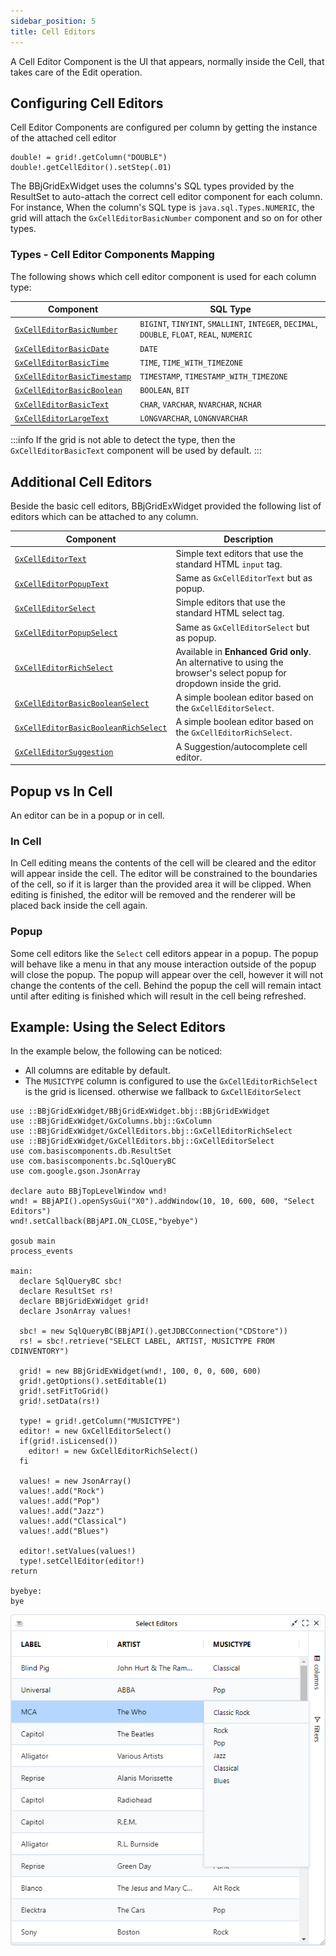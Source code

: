 ```yaml
---
sidebar_position: 5
title: Cell Editors
---
```


A Cell Editor Component is the UI that appears, normally inside the Cell, that takes care of the Edit operation.

## Configuring Cell Editors 

Cell Editor Components are configured per column by getting the instance of the attached cell editor

```bbj
double! = grid!.getColumn("DOUBLE")
double!.getCellEditor().setStep(.01)
```

The BBjGridExWidget uses the columns's SQL types provided by the ResultSet to auto-attach the correct cell editor component for each column. For instance, When the column's SQL type is `java.sql.Types.NUMERIC`, the grid will attach the `GxCellEditorBasicNumber` component and so on for other types.

### Types - Cell Editor Components Mapping

The following shows which cell editor component is used for each column type:



| **Component**          	| **SQL Type**                	|
|--------------------	|-----------------------------	|
| [`GxCellEditorBasicNumber`](https://bbj-plugins.github.io/BBjGridExWidget/javadoc/GxCellEditors/GxCellEditorBasicNumber.html) 	| `BIGINT`, `TINYINT`, `SMALLINT`, `INTEGER`, `DECIMAL`, `DOUBLE`, `FLOAT`, `REAL`, `NUMERIC` 	|
| [`GxCellEditorBasicDate`](https://bbj-plugins.github.io/BBjGridExWidget/javadoc/GxCellEditors/GxCellEditorBasicDate.html) 	| `DATE`	|
| [`GxCellEditorBasicTime`](https://bbj-plugins.github.io/BBjGridExWidget/javadoc/GxCellEditors/GxCellEditorBasicTime.html) 	| `TIME`, `TIME_WITH_TIMEZONE`	|
| [`GxCellEditorBasicTimestamp`](https://bbj-plugins.github.io/BBjGridExWidget/javadoc/GxCellEditors/GxCellEditorBasicTimestamp.html) 	| `TIMESTAMP`, `TIMESTAMP_WITH_TIMEZONE`	|
| [`GxCellEditorBasicBoolean`](https://bbj-plugins.github.io/BBjGridExWidget/javadoc/GxCellEditors/GxCellEditorBasicBoolean.html) 	| `BOOLEAN`, `BIT`	|
| [`GxCellEditorBasicText`](https://bbj-plugins.github.io/BBjGridExWidget/javadoc/GxCellEditors/GxCellEditorBasicText.html) 	| `CHAR`, `VARCHAR`, `NVARCHAR`, `NCHAR`	|
| [`GxCellEditorLargeText`](https://bbj-plugins.github.io/BBjGridExWidget/javadoc/GxCellEditors/GxCellEditorLargeText.html) 	| `LONGVARCHAR`, `LONGNVARCHAR`	|


:::info
If the grid is not able to detect the type, then the `GxCellEditorBasicText` component will be used by default.
:::

## Additional Cell Editors 

Beside the basic cell editors, BBjGridExWidget provided the following list of editors which
can be attached to any column.


| **Component**          	| **Description**                	|
|--------------------	|-----------------------------	|
| [`GxCellEditorText`](https://bbj-plugins.github.io/BBjGridExWidget/javadoc/GxCellEditors/GxCellEditorText.html) 	| Simple text editors that use the standard HTML `input` tag.	|
| [`GxCellEditorPopupText`](https://bbj-plugins.github.io/BBjGridExWidget/javadoc/GxCellEditors/GxCellEditorPopupText.html) 	|  Same as `GxCellEditorText` but as popup.	|
| [`GxCellEditorSelect`](https://bbj-plugins.github.io/BBjGridExWidget/javadoc/GxCellEditors/GxCellEditorSelect.html) 	|  Simple editors that use the standard HTML select tag.	|
| [`GxCellEditorPopupSelect`](https://bbj-plugins.github.io/BBjGridExWidget/javadoc/GxCellEditors/GxCellEditorPopupSelect.html) 	| Same as `GxCellEditorSelect` but as popup.	|
| [`GxCellEditorRichSelect`](https://bbj-plugins.github.io/BBjGridExWidget/javadoc/GxCellEditors/GxCellEditorRichSelect.html) 	| Available in **Enhanced Grid only**. An alternative to using the browser's select popup for dropdown inside the grid.	|
| [`GxCellEditorBasicBooleanSelect`](https://bbj-plugins.github.io/BBjGridExWidget/javadoc/GxCellEditors/GxCellEditorBasicBooleanSelect.html) 	| A simple boolean editor based on the `GxCellEditorSelect`.	|
| [`GxCellEditorBasicBooleanRichSelect`](https://bbj-plugins.github.io/BBjGridExWidget/javadoc/GxCellEditors/GxCellEditorBasicBooleanRichSelect.html) 	| A simple boolean editor based on the `GxCellEditorRichSelect`.	|
| [`GxCellEditorSuggestion`](https://bbj-plugins.github.io/BBjGridExWidget/javadoc/GxCellEditors/GxCellEditorSuggestion.html) 	|  A Suggestion/autocomplete cell editor.	|


## Popup vs In Cell

An editor can be in a popup or in cell.

### In Cell

In Cell editing means the contents of the cell will be cleared and the editor will 
appear inside the cell. The editor will be constrained to the boundaries of the cell,
so if it is larger than the provided area it will be clipped. When editing is finished,
the editor will be removed and the renderer will be placed back inside the cell again.

### Popup

Some cell editors like the `Select` cell editors appear in a popup. 
The popup will behave like a menu in that any mouse interaction outside of the popup 
will close the popup. The popup will appear over the cell, however it will not 
change the contents of the cell. Behind the popup the cell will 
remain intact until after editing is finished which will result in the cell 
being refreshed.

## Example: Using the Select Editors

In the example below, the following can be noticed:

* All columns are editable by default.
* The `MUSICTYPE` column is configured to use the `GxCellEditorRichSelect` is the grid is licensed. otherwise we fallback to `GxCellEditorSelect`

```bbj showLineNumbers
use ::BBjGridExWidget/BBjGridExWidget.bbj::BBjGridExWidget
use ::BBjGridExWidget/GxColumns.bbj::GxColumn
use ::BBjGridExWidget/GxCellEditors.bbj::GxCellEditorRichSelect
use ::BBjGridExWidget/GxCellEditors.bbj::GxCellEditorSelect
use com.basiscomponents.db.ResultSet
use com.basiscomponents.bc.SqlQueryBC
use com.google.gson.JsonArray

declare auto BBjTopLevelWindow wnd!
wnd! = BBjAPI().openSysGui("X0").addWindow(10, 10, 600, 600, "Select Editors")
wnd!.setCallback(BBjAPI.ON_CLOSE,"byebye")

gosub main
process_events

main:
  declare SqlQueryBC sbc!
  declare ResultSet rs!
  declare BBjGridExWidget grid!
  declare JsonArray values!

  sbc! = new SqlQueryBC(BBjAPI().getJDBCConnection("CDStore"))
  rs! = sbc!.retrieve("SELECT LABEL, ARTIST, MUSICTYPE FROM CDINVENTORY")

  grid! = new BBjGridExWidget(wnd!, 100, 0, 0, 600, 600)
  grid!.getOptions().setEditable(1)
  grid!.setFitToGrid()
  grid!.setData(rs!)

  type! = grid!.getColumn("MUSICTYPE")
  editor! = new GxCellEditorSelect()
  if(grid!.isLicensed())
    editor! = new GxCellEditorRichSelect()
  fi

  values! = new JsonArray()
  values!.add("Rock")
  values!.add("Pop")
  values!.add("Jazz")
  values!.add("Classical")
  values!.add("Blues")

  editor!.setValues(values!)
  type!.setCellEditor(editor!)
return

byebye:
bye
```

![BBjGridExWidget - Select Cell Editor](./assets/select-cell-editor.png)
